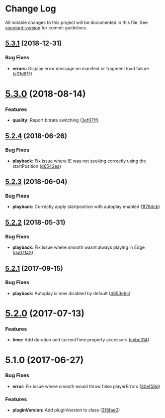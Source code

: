 # Change Log

All notable changes to this project will be documented in this file. See [standard-version](https://github.com/conventional-changelog/standard-version) for commit guidelines.

<a name="5.3.1"></a>
## [5.3.1](https://github.com/meisterplayer/media-smooth/compare/v5.3.0...v5.3.1) (2018-12-31)


### Bug Fixes

* **errors:** Display error message on manifest or fragment load failure ([c01d6f7](https://github.com/meisterplayer/media-smooth/commit/c01d6f7))



<a name="5.3.0"></a>
# [5.3.0](https://github.com/meisterplayer/media-smooth/compare/v5.2.4...v5.3.0) (2018-08-14)


### Features

* **quality:** Report bitrate switching ([3ef071f](https://github.com/meisterplayer/media-smooth/commit/3ef071f))



<a name="5.2.4"></a>
## [5.2.4](https://github.com/meisterplayer/media-smooth/compare/v5.2.3...v5.2.4) (2018-06-26)


### Bug Fixes

* **playback:** Fix issue where IE was not seeking correctly using the startPosition ([d6542ea](https://github.com/meisterplayer/media-smooth/commit/d6542ea))



<a name="5.2.3"></a>
## [5.2.3](https://github.com/meisterplayer/media-smooth/compare/v5.2.2...v5.2.3) (2018-06-04)


### Bug Fixes

* **playback:** Correctly apply startposition with autoplay enabled ([1f78dcb](https://github.com/meisterplayer/media-smooth/commit/1f78dcb))



<a name="5.2.2"></a>
## [5.2.2](https://github.com/meisterplayer/media-smooth/compare/v5.2.1...v5.2.2) (2018-05-31)


### Bug Fixes

* **playback:** Fix issue where smooth wasnt always playing in Edge ([da07143](https://github.com/meisterplayer/media-smooth/commit/da07143))



<a name="5.2.1"></a>
## [5.2.1](https://github.com/meisterplayer/media-smooth/compare/v5.2.0...v5.2.1) (2017-09-15)


### Bug Fixes

* **playback:** Autoplay is now disabled by default ([4653e6c](https://github.com/meisterplayer/media-smooth/commit/4653e6c))



<a name="5.2.0"></a>
# [5.2.0](https://github.com/meisterplayer/media-smooth/compare/v5.1.0...v5.2.0) (2017-07-13)


### Features

* **time:** Add duration and currentTime property accessors ([cebc314](https://github.com/meisterplayer/media-smooth/commit/cebc314))



<a name="5.1.0"></a>
# 5.1.0 (2017-06-27)


### Bug Fixes

* **error:** Fix issue where smooth would throw false playerErrors ([30ef59d](https://github.com/meisterplayer/media-smooth/commit/30ef59d))


### Features

* **pluginVersion:** Add pluginVersion to class ([318fae0](https://github.com/meisterplayer/media-smooth/commit/318fae0))

